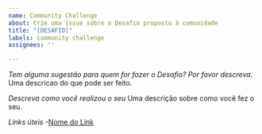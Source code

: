 ```yaml
---
name: Community Challenge
about: Crie uma issue sobre o Desafio proposto à comunidade
title: "[DESAFIO]"
labels: community challenge
assignees: ''

---
```


*Tem alguma sugestão para quem for fazer o Desafio? Por favor descreva.* 
Uma descricao do que pode ser feito.

*Descreva como você realizou o seu*
Uma descrição sobre como você fez o seu.

*Links úteis*
-[Nome do Link](URL)
